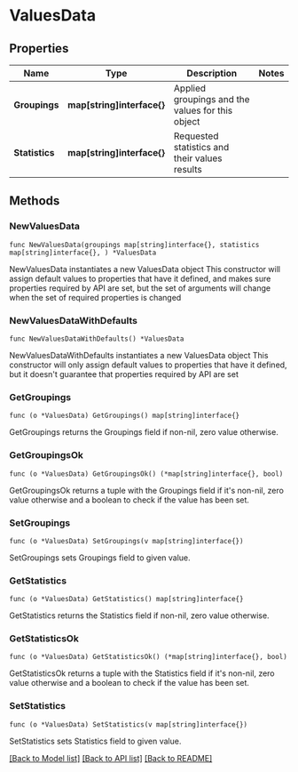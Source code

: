 # ValuesData

## Properties

Name | Type | Description | Notes
------------ | ------------- | ------------- | -------------
**Groupings** | **map[string]interface{}** | Applied groupings and the values for this object | 
**Statistics** | **map[string]interface{}** | Requested statistics and their values results | 

## Methods

### NewValuesData

`func NewValuesData(groupings map[string]interface{}, statistics map[string]interface{}, ) *ValuesData`

NewValuesData instantiates a new ValuesData object
This constructor will assign default values to properties that have it defined,
and makes sure properties required by API are set, but the set of arguments
will change when the set of required properties is changed

### NewValuesDataWithDefaults

`func NewValuesDataWithDefaults() *ValuesData`

NewValuesDataWithDefaults instantiates a new ValuesData object
This constructor will only assign default values to properties that have it defined,
but it doesn't guarantee that properties required by API are set

### GetGroupings

`func (o *ValuesData) GetGroupings() map[string]interface{}`

GetGroupings returns the Groupings field if non-nil, zero value otherwise.

### GetGroupingsOk

`func (o *ValuesData) GetGroupingsOk() (*map[string]interface{}, bool)`

GetGroupingsOk returns a tuple with the Groupings field if it's non-nil, zero value otherwise
and a boolean to check if the value has been set.

### SetGroupings

`func (o *ValuesData) SetGroupings(v map[string]interface{})`

SetGroupings sets Groupings field to given value.


### GetStatistics

`func (o *ValuesData) GetStatistics() map[string]interface{}`

GetStatistics returns the Statistics field if non-nil, zero value otherwise.

### GetStatisticsOk

`func (o *ValuesData) GetStatisticsOk() (*map[string]interface{}, bool)`

GetStatisticsOk returns a tuple with the Statistics field if it's non-nil, zero value otherwise
and a boolean to check if the value has been set.

### SetStatistics

`func (o *ValuesData) SetStatistics(v map[string]interface{})`

SetStatistics sets Statistics field to given value.



[[Back to Model list]](../README.md#documentation-for-models) [[Back to API list]](../README.md#documentation-for-api-endpoints) [[Back to README]](../README.md)


